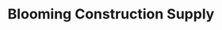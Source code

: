 ---
title: "Blooming Construction Supply"
url: /pagsanjan/blooming-construction-supply/
shop: Eisenwaren
---
